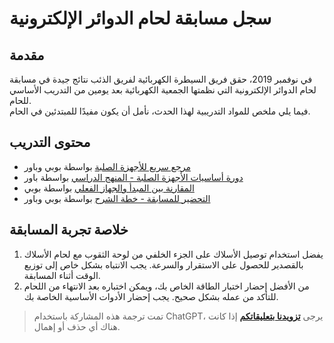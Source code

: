 # سجل مسابقة لحام الدوائر الإلكترونية

## مقدمة

في نوفمبر 2019، حقق فريق السيطرة الكهربائية لفريق الذئب نتائج جيدة في مسابقة لحام الدوائر الإلكترونية التي نظمتها الجمعية الكهربائية بعد يومين من التدريب الأساسي للحام.  
فيما يلي ملخص للمواد التدريبية لهذا الحدث، نأمل أن يكون مفيدًا للمبتدئين في الحام.

## محتوى التدريب

- [مرجع سريع للأجهزة الصلبة](https://shimo.im/docs/dyRpp3HyHJgVj8VX) بواسطة بوبي وباور
- [دورة أساسيات الأجهزة الصلبة - المنهج الدراسي](https://mubu.com/doc/kJeFad8-cI) بواسطة باور
- [المقارنة بين المبدأ والجهاز الفعلي](https://shimo.im/sheets/tK3DTTpgkXpJYjtj/MODOC) بواسطة بوبي
- [التحضير للمسابقة - خطة الشرح](https://mubu.com/doc/XHHCaWPZ1Y) بواسطة بوبي وباور

## خلاصة تجربة المسابقة

1. يفضل استخدام توصيل الأسلاك على الجزء الخلفي من لوحة الثقوب مع لحام الأسلاك بالقصدير للحصول على الاستقرار والسرعة. يجب الانتباه بشكل خاص إلى توزيع الوقت أثناء المسابقة.
2. من الأفضل إحضار اختبار الطاقة الخاص بك، ويمكن اختباره بعد الانتهاء من اللحام للتأكد من عمله بشكل صحيح. يجب إحضار الأدوات الأساسية الخاصة بك.

> تمت ترجمة هذه المشاركة باستخدام ChatGPT، يرجى [**تزويدنا بتعليقاتكم**](https://github.com/linyuxuanlin/Wiki_MkDocs/issues/new) إذا كانت هناك أي حذف أو إهمال.